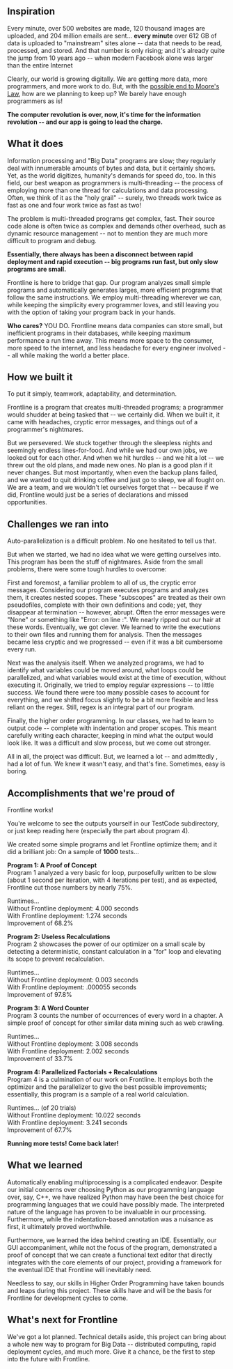 ## Inspiration
Every minute, over 500 websites are made, 120 thousand images are uploaded, and 204 million emails are sent... **every minute** over 612 GB of data is uploaded to "mainstream" sites alone -- data that needs to be read, processed, and stored. And that number is only rising; and it's already quite the jump from 10 years ago -- when modern Facebook alone was larger than the entire Internet

Clearly, our world is growing digitally. We are getting more data, more programmers, and more work to do. But, with the [possible end to Moore's Law](https://www.technologyreview.com/s/601441/moores-law-is-dead-now-what/), how are we planning to keep up? We barely have enough programmers as is!

__The computer revolution is over, now, it's time for the information revolution -- and our app is going to lead the charge.__

## What it does
Information processing and "Big Data" programs are slow; they regularly deal with innumerable amounts of bytes and data, but it certainly shows. Yet, as the world digitizes, humanity's demands for speed do, too. In this field, our best weapon as programmers is multi-threading -- the process of employing more than one thread for calculations and data processing. Often, we think of it as the "holy grail" -- surely, two threads work twice as fast as one and four work twice as fast as two!

The problem is multi-threaded programs get complex, fast. Their source code alone is often twice as complex and demands other overhead, such as dynamic resource management -- not to mention they are much more difficult to program and debug.

__Essentially, there always has been a disconnect between rapid deployment and rapid execution -- big programs run fast, but only slow programs are small.__

Frontline is here to bridge that gap. Our program analyzes small simple programs and automatically generates larges, more efficient programs that follow the same instructions. We employ multi-threading wherever we can, while keeping the simplicity every programmer loves, and still leaving you with the option of taking your program back in your hands.

__Who cares?__
YOU DO. Frontline means data companies can store small, but inefficient programs in their databases, while keeping maximum performance a run time away. This means more space to the consumer, more speed to the internet, and less headache for every engineer involved -- all while making the world a better place.

## How we built it
To put it simply, teamwork, adaptability, and determination.

Frontline is a program that creates multi-threaded programs; a programmer would shudder at being tasked that -- we certainly did. When we built it, it came with headaches, cryptic error messages, and things out of a programmer's nightmares.

But we persevered. We stuck together through the sleepless nights and seemingly endless lines-for-food. And while we had our own jobs, we looked out for each other. And when we hit hurdles -- and we hit a lot -- we threw out the old plans, and made new ones. No plan is a good plan if it never changes. But most importantly, when even the backup plans failed, and we wanted to quit drinking coffee and just go to sleep, we all fought on. We are a team, and we wouldn't let ourselves forget that -- because if we did, Frontline would just be a series of declarations and missed opportunities.

## Challenges we ran into
Auto-parallelization is a difficult problem. No one hesitated to tell us that.

But when we started, we had no idea what we were getting ourselves into. This program has been the stuff of nightmares. Aside from the small problems, there were some tough hurdles to overcome:

First and foremost, a familiar problem to all of us, the cryptic error messages. Considering our program executes programs and analyzes them, it creates nested scopes. These "subscopes" are treated as their own pseudofiles, complete with their own definitions and code; yet, they disappear at termination -- however, abrupt. Often the error messages were "None" or something like "Error: on line :". We nearly ripped out our hair at these words. Eventually, we got clever. We learned to write the executions to their own files and running them for analysis. Then the messages became less cryptic and we progressed -- even if it was a bit cumbersome every run.

Next was the analysis itself. When we analyzed programs, we had to identify what variables could be moved around, what loops could be parallelized, and what variables would exist at the time of execution, without executing it. Originally, we tried to employ regular expressions -- to little success. We found there were too many possible cases to account for everything, and we shifted focus slightly to be a bit more flexible and less reliant on the regex. Still, regex is an integral part of our program.

Finally, the higher order programming. In our classes, we had to learn to output code -- complete with indentation and proper scopes. This meant carefully writing each character, keeping in mind what the output would look like. It was a difficult and slow process, but we come out stronger.

All in all, the project was difficult. But, we learned a lot -- and admittedly , had a lot of fun. We knew it wasn't easy, and that's fine. Sometimes, easy is boring.

## Accomplishments that we're proud of
Frontline works!

You're welcome to see the outputs yourself in our TestCode subdirectory, or just keep reading here (especially the part about program 4).

We created some simple programs and let Frontline optimize them; and it did a brilliant job:
On a sample of **1000** tests...

__Program 1: A Proof of Concept__<br>
Program 1 analyzed a very basic for loop, purposefully written to be slow (about 1 second per iteration, with 4 iterations per test), and as expected, Frontline cut those numbers by nearly 75%.

Runtimes...<br>
Without Frontline deployment: 4.000 seconds<br>
With Frontline deployment: 1.274 seconds<br>
Improvement of 68.2%

__Program 2: Useless Recalculations__<br>
Program 2 showcases the power of our optimizer on a small scale by detecting a deterministic, constant calculation in a "for" loop and elevating its scope to prevent recalculation.

Runtimes...<br>
Without Frontline deployment: 0.003 seconds<br>
With Frontline deployment: .000055 seconds<br>
Improvement of 97.8%

__Program 3: A Word Counter__<br>
Program 3 counts the number of occurrences of every word in a chapter. A simple proof of concept for other similar data mining such as web crawling.

Runtimes...<br>
Without Frontline deployment: 3.008 seconds<br>
With Frontline deployment: 2.002 seconds<br>
Improvement of 33.7%<br>

__Program 4: Parallelized Factorials + Recalculations__<br>
Program 4 is a culmination of our work on Frontline. It employs both the optimizer and the parallelizer to give the best possible improvements; essentially, this program is a sample of a real world calculation.

Runtimes... (of 20 trials)<br>
Without Frontline deployment: 10.022 seconds<br>
With Frontline deployment: 3.241 seconds<br>
Improvement of 67.7%

__Running more tests! Come back later!__

## What we learned
Automatically enabling multiprocessing is a complicated endeavor. Despite our initial concerns over choosing Python as our programming language over, say, C++, we have realized Python may have been the best choice for programming languages that we could have possibly made. The interpreted nature of the language has proven to be invaluable in our processing. Furthermore, while the indentation-based annotation was a nuisance as first, it ultimately proved worthwhile.

Furthermore, we learned the idea behind creating an IDE. Essentially, our GUI accompaniment, while not the focus of the program, demonstrated a proof of concept that we can create a functional text editor that directly integrates with the core elements of our project, providing a framework for the eventual IDE that Frontline will inevitably need.

Needless to say, our skills in Higher Order Programming have taken bounds and leaps during this project. These skills have and will be the basis for Frontline for development cycles to come.

## What's next for Frontline
We've got a lot planned. Technical details aside, this project can bring about a whole new way to program for Big Data -- distributed computing, rapid deployment cycles, and much more. Give it a chance, be the first to step into the future with Frontline.
